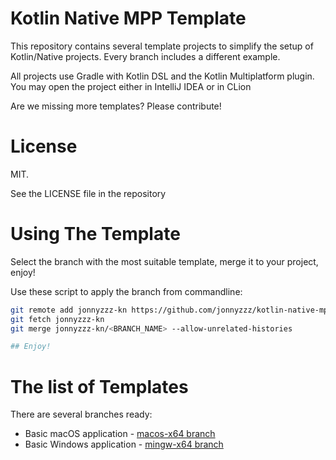 Kotlin Native MPP Template
==========================

This repository contains several template projects to simplify the setup of Kotlin/Native projects. Every branch includes a different example.

All projects use Gradle with Kotlin DSL and the Kotlin Multiplatform plugin. You may open the project either in IntelliJ IDEA or in CLion

Are we missing more templates? Please contribute!


License
=======

MIT. 

See the LICENSE file in the repository

Using The Template
===================

Select the branch with the most suitable template,
merge it to your project, enjoy!

Use these script to apply the branch from commandline:
```bash
git remote add jonnyzzz-kn https://github.com/jonnyzzz/kotlin-native-mpp-template.git
git fetch jonnyzzz-kn
git merge jonnyzzz-kn/<BRANCH_NAME> --allow-unrelated-histories

## Enjoy!
```

The list of Templates
=====================

There are several branches ready:
- Basic macOS application - [macos-x64 branch](https://github.com/jonnyzzz/kotlin-native-mpp-template/tree/macos-x64)
- Basic Windows application - [mingw-x64 branch](https://github.com/jonnyzzz/kotlin-native-mpp-template/tree/mingw-x64)


